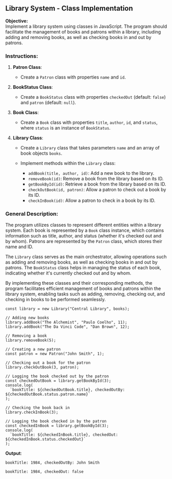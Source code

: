 ## Library System - Class Implementation

**Objective:**  
Implement a library system using classes in JavaScript. The program should facilitate the management of books and patrons within a library, including adding and removing books, as well as checking books in and out by patrons.

### Instructions:

1. **Patron Class**:
   - Create a `Patron` class with properties `name` and `id`.
2. **BookStatus Class**:
   - Create a `BookStatus` class with properties `checkedOut` (default: `false`) and `patron` (default: `null`).
3. **Book Class**:
   - Create a `Book` class with properties `title`, `author`, `id`, and `status`, where `status` is an instance of `BookStatus`.
4. **Library Class**:

   - Create a `Library` class that takes parameters `name` and an array of book objects `books`.

   - Implement methods within the `Library` class:
     - `addBook(title, author, id)`: Add a new book to the library.
     - `removeBook(id)`: Remove a book from the library based on its ID.
     - `getBookById(id)`: Retrieve a book from the library based on its ID.
     - `checkOutBook(id, patron)`: Allow a patron to check out a book by its ID.
     - `checkInBook(id)`: Allow a patron to check in a book by its ID.

### General Description:

The program utilizes classes to represent different entities within a library system. Each book is represented by a `Book` class instance, which contains information such as title, author, and status (whether it's checked out and by whom). Patrons are represented by the `Patron` class, which stores their name and ID.

The `Library` class serves as the main orchestrator, allowing operations such as adding and removing books, as well as checking books in and out by patrons. The `BookStatus` class helps in managing the status of each book, indicating whether it's currently checked out and by whom.

By implementing these classes and their corresponding methods, the program facilitates efficient management of books and patrons within the library system, enabling tasks such as adding, removing, checking out, and checking in books to be performed seamlessly.

```
const library = new Library("Central Library", books);

// Adding new books
library.addBook("The Alchemist", "Paulo Coelho", 11);
library.addBook("The Da Vinci Code", "Dan Brown", 12);

// Removing a book
library.removeBook(5);

// Creating a new patron
const patron = new Patron("John Smith", 1);

// Checking out a book for the patron
library.checkOutBook(3, patron);

// Logging the book checked out by the patron
const checkedOutBook = library.getBookById(3);
console.log(
  `bookTitle: ${checkedOutBook.title}, checkedOutBy: ${checkedOutBook.status.patron.name}`
);

// Checking the book back in
library.checkInBook(3);

// Logging the book checked in by the patron
const checkedInBook = library.getBookById(3);
console.log(
  `bookTitle: ${checkedInBook.title}, checkedOut: ${checkedInBook.status.checkedOut}`
);
```

**Output**:

```
bookTitle: 1984, checkedOutBy: John Smith

bookTitle: 1984, checkedOut: false
```
